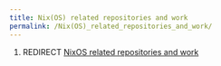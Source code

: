 ```yaml
---
title: Nix(OS) related repositories and work
permalink: /Nix(OS)_related_repositories_and_work/
---
```


1.  REDIRECT [NixOS related repositories and work](/NixOS_related_repositories_and_work "wikilink")
